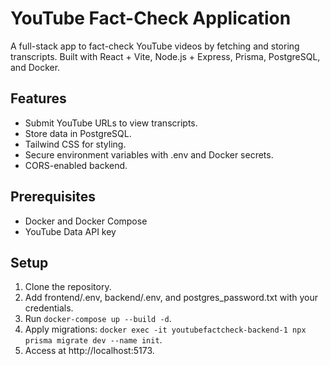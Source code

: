 # YouTube Fact-Check Application

A full-stack app to fact-check YouTube videos by fetching and storing transcripts. Built with React + Vite, Node.js + Express, Prisma, PostgreSQL, and Docker.

## Features

- Submit YouTube URLs to view transcripts.
- Store data in PostgreSQL.
- Tailwind CSS for styling.
- Secure environment variables with .env and Docker secrets.
- CORS-enabled backend.

## Prerequisites

- Docker and Docker Compose
- YouTube Data API key

## Setup

1. Clone the repository.
2. Add frontend/.env, backend/.env, and postgres_password.txt with your credentials.
3. Run `docker-compose up --build -d`.
4. Apply migrations: `docker exec -it youtubefactcheck-backend-1 npx prisma migrate dev --name init`.
5. Access at http://localhost:5173.
